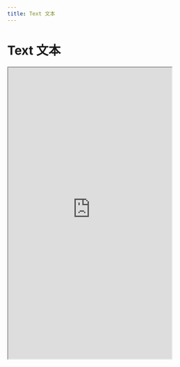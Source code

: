 ```yaml
---
title: Text 文本
---
```


# Text 文本

<iframe src="https://cfg-design.github.io/cfgd-uniapp3/#/pages/text/index" style="width: 375px; height: 667px" />

### 基本使用

```vue-html
<c-text text="文本内容" />
<c-text>文本内容</text> <!-- 不推荐写法。h5 正常，其它端有兼容问题。 -->
<c-text c="h1" text="文本内容" />
<c-text c="h2" text="文本内容" />
<c-text c="h3" text="文本内容" />
<c-text c="h4" text="文本内容" />
<c-text c="h5" text="文本内容" />
<c-text c="h6" text="文本内容" />
```

### 颜色
* [颜色的使用](/guide/colors.html)

```vue-html
<c-text color="primary" text="文本内容" />
<c-text color="error" text="文本内容" />
<c-text color="success" text="文本内容" />
<c-text color="warning" text="文本内容" />
<c-text color="info" text="文本内容" />
<c-text color="#7546c9" text="文本内容" />
```

### 大小
* [大小的使用](/guide/font-sizes.html)

```vue-html
<c-text size="s" text="S 文本" />
<c-text size="m" text="M 文本" />
<c-text size="l" text="L 文本" />
<c-text size="100" text="100 文本" />
```

### API

### Text Props {#props}

| 名称             | 类型                     | 默认值             | 版本           | 说明           |
|:----------------|:------------------------|:------------------|:--------------|:--------------|
| c               | string                  | default           |               | 配置名。[使用说明](/guide/props.html#config)    |
| props           | TextProps               | undefined         |               | 全部 props 。 [使用说明](/guide/props.html) |
| c-class         | HTMLAttributes['class'] | undefined         |               | 自定义类名 |
| c-style         | HTMLAttributes['style'] | undefined         |               | 自定义样式 |
| text            | any                     | undefined         |               | 显示文字   |
| color           | string                  | main              |               | 字体颜色。 [使用说明](/guide/colors.html)   |
| size            | string \| number        | m                 |               | 字体大小。 [使用说明](/guide/font-sizes.html)   |
| strong          | boolean                 | false             |               | 是否粗体   |
| italic          | boolean                 | false             |               | 是否斜体   |
| underline       | boolean                 | false             |               | 是否显示下划线   |
| del             | boolean                 | false             |               | 是否显示删除线   |
| lines           | number \| string        | undefined         |               | 限制行数。内容超出显示省略号   |
